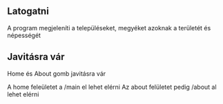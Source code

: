 ## Latogatni

A program megjeleníti a településeket, megyéket azoknak a területét és népességét

## Javitásra vár

Home és About gomb javitásra vár 

A home feleületet a /main el lehet elérni 
Az about felületet pedig /about al lehet elérni

